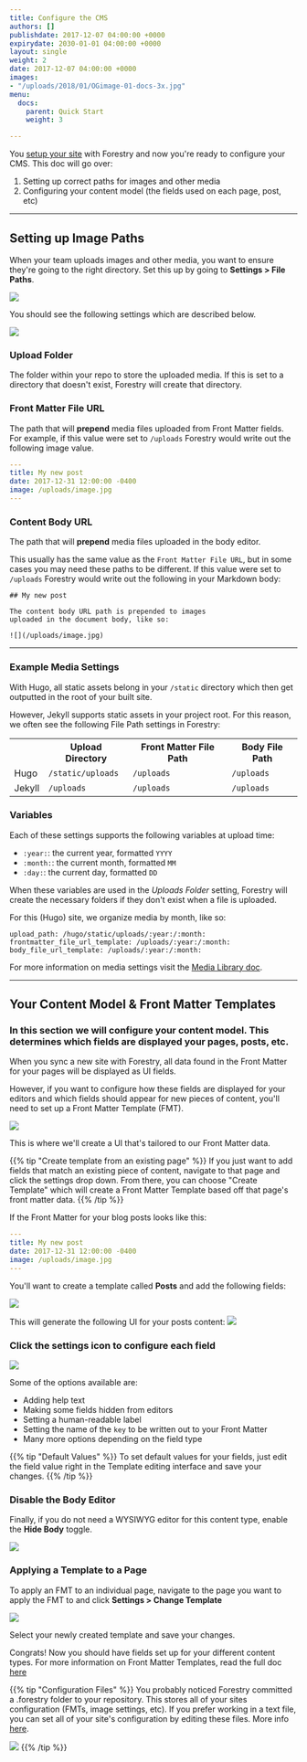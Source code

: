 ```yaml
---
title: Configure the CMS
authors: []
publishdate: 2017-12-07 04:00:00 +0000
expirydate: 2030-01-01 04:00:00 +0000
layout: single
weight: 2
date: 2017-12-07 04:00:00 +0000
images:
- "/uploads/2018/01/OGimage-01-docs-3x.jpg"
menu:
  docs:
    parent: Quick Start
    weight: 3

---
```

You [setup your site](/docs/quickstart/setup-site/ "Setup Your Site") with Forestry and now you're ready to configure your CMS.  This doc will go over:

1. Setting up correct paths for images and other media
2. Configuring your content model (the fields used on each page, post, etc)

---

## Setting up Image Paths

When your team uploads images and other media, you want to ensure they're going to the right directory. Set this up by going to **Settings > File Paths**.

![](/uploads/2018/01/settings.png)

You should see the following settings which are described below. 

![](/uploads/2018/01/file-paths2.png)

### Upload Folder
The folder within your repo to store the uploaded media. If this is set to a directory that doesn't exist, Forestry will create that directory.

### Front Matter File URL
The path that will **prepend** media files uploaded from Front Matter fields. For example, if this value were set to `/uploads` Forestry would write out the following image value.

```yaml
---
title: My new post
date: 2017-12-31 12:00:00 -0400
image: /uploads/image.jpg
---
```

### Content Body URL
The path that will **prepend** media files uploaded in the body editor.

This usually has the same value as the `Front Matter File URL`, but in some cases you may need these paths to be different. If this value were set to `/uploads` Forestry would write out the following in your Markdown body:

```
## My new post

The content body URL path is prepended to images
uploaded in the document body, like so:

![](/uploads/image.jpg)
```

---

### Example Media Settings

With Hugo, all static assets belong in your `/static` directory which then get outputted in the root of your built site.

However, Jekyll supports static assets in your project root.  For this reason, we often see the following File Path settings in Forestry:

<table>
  <tr>
    <th></th>
    <th>Upload Directory</th>
    <th>Front Matter File Path</th>
    <th>Body File Path</th>
  </tr>
  <tr>
    <td>Hugo</td>
    <td><code>/static/uploads</code></td>
    <td><code>/uploads</code></td>
    <td><code>/uploads</code></td>
  </tr>
  <tr>
    <td>Jekyll</td>
    <td><code>/uploads</code></td>
    <td><code>/uploads</code></td>
    <td><code>/uploads</code></td>
  </tr>
</table>



### Variables
Each of these settings supports the following variables at upload time:

* `:year:`: the current year, formatted `YYYY`
* `:month:`: the current month, formatted `MM`
* `:day:`: the current day, formatted `DD`

 When these variables are used in the _Uploads Folder_ setting, Forestry will create the necessary folders if they don't exist when a file is uploaded.  

For this (Hugo) site, we organize media by month, like so:
```
upload_path: /hugo/static/uploads/:year:/:month:
frontmatter_file_url_template: /uploads/:year:/:month:
body_file_url_template: /uploads/:year:/:month:
```

For more information on media settings visit the [Media Library doc](/docs/editing/media-library/#configuring-the-media-library).


---
## Your Content Model &amp; Front Matter Templates

### In this section we will configure your content model. This determines which fields are displayed your pages, posts, etc.

When you sync a new site with Forestry, all data found in the Front Matter for your pages will be displayed as UI fields.

However, if you want to configure how these fields are displayed for your editors and which fields should appear for new pieces of content, you'll need to set up a Front Matter Template (FMT).

![](/uploads/2018/01/front-matter-templates.png)

This is where we'll create a UI that's tailored to our Front Matter data.


{{% tip "Create template from an existing page" %}}
If you just want to add fields that match an existing piece of content, navigate to that page and click the settings drop down. From there, you can choose "Create Template" which will create a Front Matter Template based off that page's front matter data.
{{% /tip %}}


If the Front Matter for your blog posts looks like this:


```yaml
---
title: My new post
date: 2017-12-31 12:00:00 -0400
image: /uploads/image.jpg
---
```

You'll want to create a template called **Posts** and add the following fields:

![](/uploads/2018/01/forestry-fields-ex.png)

This will generate the following UI for your posts content:
![](/uploads/2018/01/front-matter-fields-ex1.png)

### Click the settings icon to configure each field

![](/uploads/2018/01/field-settings.png)

Some of the options available are:

* Adding help text
* Making some fields hidden from editors
* Setting a human-readable label
* Setting the name of the `key` to be written out to your Front Matter
* Many more options depending on the field type

{{% tip "Default Values" %}}
To set default values for your fields, just edit the field value right in the Template editing interface and save your changes.
{{% /tip %}}


### Disable the Body Editor
Finally, if you do not need a WYSIWYG editor for this content type, enable the  **Hide Body** toggle.

![](/uploads/2018/01/hide-body.gif)

### Applying a Template to a Page
To apply an FMT to an individual page, navigate to the page you want to apply the FMT to and click **Settings > Change Template**

![](/uploads/2018/01/change-template.png)

Select your newly created template and save your changes.

Congrats! Now you should have fields set up for your different content types. For more information on Front Matter Templates, read the full doc [here](/docs/settings/front-matter-templates/)


{{% tip "Configuration Files" %}}
You probably noticed Forestry committed a .forestry folder to your repository. This stores all of your sites configuration (FMTs, image settings, etc). If you prefer working in a text file, you can set all of your site's configuration by editing these files. More info [here](/docs/settings/config-files/).  

![](/uploads/2018/01/configuration-files.png)
{{% /tip %}}



<!--

## Invite Collaborators

## Configure Deployment -->
